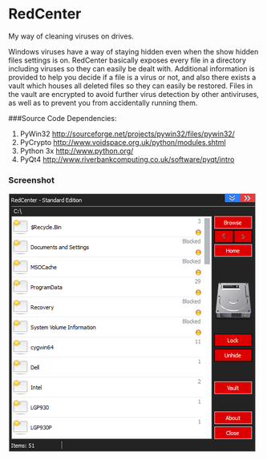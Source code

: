 RedCenter
=========

My way of cleaning viruses on drives.

Windows viruses have a way of staying hidden even when the show hidden files settings is on. RedCenter basically exposes every file in a directory including viruses so they can easily be dealt with. Additional information is provided to help you decide if a file is a virus or not, and also there exists a vault which houses all deleted files so they can easily be restored. Files in the vault are encrypted to avoid further virus detection by other antiviruses, as well as to prevent you from accidentally running them.

###Source Code Dependencies:

1. PyWin32 http://sourceforge.net/projects/pywin32/files/pywin32/
1. PyCrypto http://www.voidspace.org.uk/python/modules.shtml
1. Python 3x http://www.python.org/
1. PyQt4 http://www.riverbankcomputing.co.uk/software/pyqt/intro

### Screenshot
![Alt text](/doc/screens/screen.png "1")
